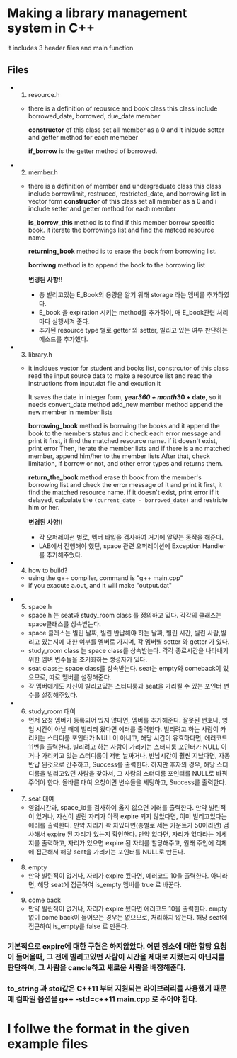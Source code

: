 # Making a library management system in C++

it includes 3 header files and main function

## Files

- 1. resource.h

  - there is a definition of reousrce and book class
    this class include borrowed_date, borrowed, due_date member

    **constructor** of this class set all member as a 0
    and it inlcude setter and getter method for each memeber

    **if_borrow** is the getter method of borrowed.

- 2. member.h

  - there is a definition of member and undergraduate class
    this class include borrowlimit, restruced, restricted_date, and borrowing list in vector form
    **constructor** of this class set all member as a 0
    and i include setter and getter method for each member

    **is_borrow_this** method is to find if this member borrow specific book.
    it iterate the borrowings list and find the matced resource name

    **returning_book** method is to erase the book from borrowing list.

    **borriwng** method is to append the book to the borrowing list

    **변경된 사항!!**

    - 총 빌리고있는 E_Book의 용량을 알기 위해 storage 라는 멤버를 추가하였다.
    - E_book 을 expiration 시키는 method를 추가하여, 매 E_book관련 처리마다 실행시켜 준다.
    - 추가된 resource type 별로 getter 와 setter, 빌리고 있는 여부 판단하는 메소드를 추가했다.

- 3. library.h

  - it incldues vector for student and books list, constrcutor of this class read the input source data to make a resource list and read the instructions from input.dat file and excution it

    It saves the date in integer form, **year*360 + month*30 + date**, so it needs convert_date method
    add_new member method append the new member in member lists

    **borrowing_book** method is borrwing the books and it append the book to the members status and it check each error message and print it
    first, it find the matched resource name. if it doesn't exist, print error
    Then, iterate the member lists and if there is a no matched member, append him/her to the member lists
    After that, check limitation, if borrow or not, and other error types and returns them.

    **return_the_book** method erase th book from the member's borrowing list and check the error message of it and print it
    first, it find the matched resource name. if it doesn't exist, print error
    if it delayed, calculate the `(current_date - borrowed_date)` and restricte him or her.

    **변경된 사항!!**

    - 각 오퍼레이션 별로, 멤버 타입을 검사하여 거기에 알맞는 동작을 해준다.
    - LAB에서 진행해야 했던, space 관련 오퍼레이션에 Exception Handler를 추가해주었다.

- 4. how to build?

  - using the g++ compiler, command is "g++ main.cpp"
  - if you exacute a.out, and it will make "output.dat"

* 5. space.h

  - space.h 는 seat과 study_room class 를 정의하고 있다. 각각의 클래스는 space클래스를 상속받는다.
  - space 클래스는 빌린 날짜, 빌린 반납해야 하는 날짜, 빌린 시간, 빌린 사람,빌리고 있는지에 대한 여부를 멤버로 가지며, 각 멤버별 setter 와 getter 가 있다.
  - study_room class 는 space class를 상속받는다. 각각 종료시간을 나타내기 위한 멤벼 변수들을 초기화하는 생성자가 있다.
  - seat class는 space class를 상속받는다. seat는 empty와 comeback이 있으므로, 따로 멤버를 설정해준다.
  - 각 멤버에게도 자신이 빌리고있는 스터디룸과 seat을 가리킬 수 있는 포인터 변수를 설정해주었다.

* 6. study_room 대여
  - 먼저 요청 멤버가 등록되어 있지 않다면, 멤버를 추가해준다. 잘못된 번호나, 영업 시간이 아닐 때에 빌리러 왔다면 에러를 출력한다. 빌리려고 하는 사람이 카리키는 스터디룸 포인터가 NULL이 아니고, 해당 시간이 유효하다면, 에러코드 11번을 출력한다. 빌리려고 하는 사람이 가리키는 스터디룸 포인터가 NULL 이거나 가리키고 있는 스터디룸이 저번 날짜거나, 반납시간이 훨씬 지났다면, 자동 반납 된것으로 간주하고, Success를 출력한다. 하지만 후자의 경우, 해당 스터디룸을 빌리고있던 사람을 찾아서, 그 사람의 스터디룸 포인터를 NULL로 바꿔주어야 한다. 올바른 대여 요청이면 변수들을 세팅하고, Success를 출력한다.
* 7. seat 대여
  - 영업시간과, space_id를 검사하여 옳지 않으면 에러를 출력한다. 만약 빌린적이 있거나, 자신이 빌린 자리가 아직 expire 되지 않았다면, 이미 빌리고있다는 에러를 출력한다. 만약 자리가 꽉 차있다면(층별로 세는 카운트가 50이라면) 검사해서 expire 된 자리가 있는지 확인한다. 만약 없다면, 자리가 없다라는 메세지를 출력하고, 자리가 있으면 expire 된 자리를 할당해주고, 원래 주인에 객체에 접근해서 해당 seat을 가리키는 포인터를 NULL로 만든다.
* 8. empty
  - 만약 빌린적이 없거나, 자리가 expire 됬다면, 에러코드 10을 출력한다. 아니라면, 해당 seat에 접근하여 is_empty 멤버를 true 로 바꾼다.
* 9. come back
  - 만약 빌린적이 없거나, 자리가 expire 됬다면 에러코드 10을 출력한다. empty 없이 come back이 들어오는 경우는 없으므로, 처리하지 않는다. 해당 seat에 접근하여 is_empty를 false 로 만든다.

### 기본적으로 expire에 대한 구현은 하지않았다. 어떤 장소에 대한 할당 요청이 들어올때, 그 전에 빌리고있떤 사람이 시간을 제대로 지켰는지 아닌지를 판단하여, 그 사람을 cancle하고 새로운 사람을 배정해준다.

### to_string 과 stoi같은 C++11 부터 지원되는 라이브러리를 사용했기 때문에 컴파일 옵션을 **g++ -std=c++11 main.cpp** 로 주어야 한다.

# I follwe the format in the given example files
